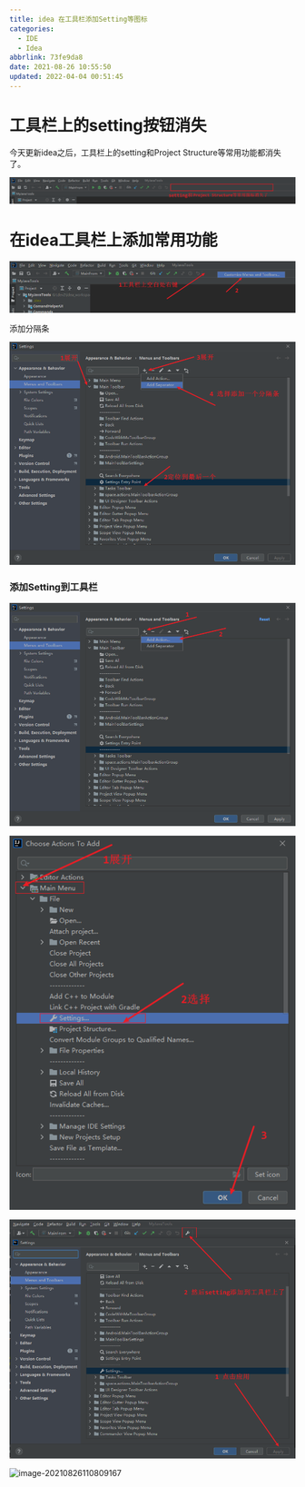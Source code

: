 ```yaml
---
title: idea 在工具栏添加Setting等图标
categories: 
  - IDE
  - Idea
abbrlink: 73fe9da8
date: 2021-08-26 10:55:50
updated: 2022-04-04 00:51:45
---
```

# 工具栏上的setting按钮消失

今天更新idea之后，工具栏上的setting和Project Structure等常用功能都消失了。

![image-20210826110059379](https://raw.githubusercontent.com/lanlan2017/images/master/Blog/2021/08/20210826110107.png)

# 在idea工具栏上添加常用功能

![image-20210826110313828](https://raw.githubusercontent.com/lanlan2017/images/master/Blog/2021/08/20210826110314.png)

添加分隔条

![image-20210826110520912](https://raw.githubusercontent.com/lanlan2017/images/master/Blog/2021/08/20210826110521.png)

### 添加Setting到工具栏

![image-20210826110612426](https://raw.githubusercontent.com/lanlan2017/images/master/Blog/2021/08/20210826110612.png)

![image-20210826110731551](https://raw.githubusercontent.com/lanlan2017/images/master/Blog/2021/08/20210826110731.png)

![image-20210826111031773](https://raw.githubusercontent.com/lanlan2017/images/master/Blog/2021/08/20210826111031.png)

![image-20210826110809167](https://raw.githubusercontent.com/lanlan2017/images/master/Blog/2021/08/20210826110809.png)
